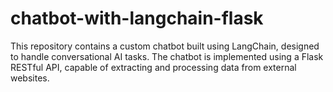 # chatbot-with-langchain-flask
This repository contains a custom chatbot built using LangChain, designed to handle conversational AI tasks. The chatbot is implemented using a Flask RESTful API, capable of extracting and processing data from external websites.
